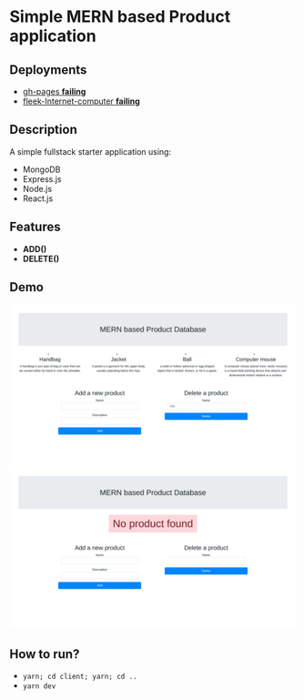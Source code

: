 # Simple MERN based Product application
## Deployments
 - [gh-pages **failing**](https://akcgjc007.github.io/MERN-App/)
 - [fleek-Internet-computer **failing**](https://hsvvd-4yaaa-aaaab-qal4q-cai.ic.fleek.co)
## Description
A simple fullstack starter application using:
 - MongoDB
 - Express.js
 - Node.js
 - React.js

## Features
 - **ADD()**
 - **DELETE()**

## Demo
<img src="./images/2.png" width=600 />
<img src="./images/1.png" width=600 />

## How to run?
 - `yarn; cd client; yarn; cd ..`
 - `yarn dev`